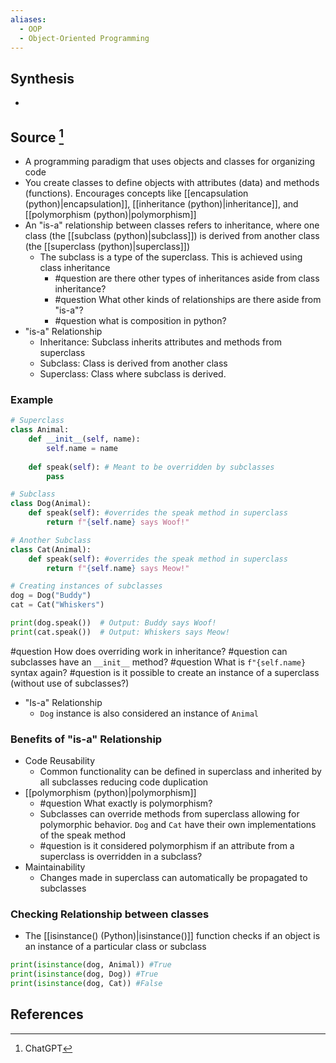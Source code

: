 ```yaml
---
aliases:
  - OOP
  - Object-Oriented Programming
---
```

## Synthesis
- 
## Source [^1]
- A programming paradigm that uses objects and classes for organizing code
- You create classes to define objects with attributes (data) and methods (functions). Encourages concepts like [[encapsulation (python)|encapsulation]], [[inheritance (python)|inheritance]], and [[polymorphism (python)|polymorphism]]
- An "is-a" relationship between classes refers to inheritance, where one class (the [[subclass (python)|subclass]]) is derived from another class (the [[superclass (python)|superclass]])
	- The subclass is a type of the superclass. This is achieved using class inheritance
		- #question are there other types of inheritances aside from class inheritance? 
		- #question What other kinds of relationships are there aside from "is-a"?
		- #question what is composition in python? 
- "is-a" Relationship
	- Inheritance: Subclass inherits attributes and methods from superclass
	- Subclass: Class is derived from another class
	- Superclass: Class where subclass is derived.
### Example
```python
# Superclass
class Animal:
    def __init__(self, name):
        self.name = name
    
    def speak(self): # Meant to be overridden by subclasses
        pass

# Subclass
class Dog(Animal):
    def speak(self): #overrides the speak method in superclass
        return f"{self.name} says Woof!"

# Another Subclass
class Cat(Animal):
    def speak(self): #overrides the speak method in superclass
        return f"{self.name} says Meow!"

# Creating instances of subclasses
dog = Dog("Buddy")
cat = Cat("Whiskers")

print(dog.speak())  # Output: Buddy says Woof!
print(cat.speak())  # Output: Whiskers says Meow!
```

 #question How does overriding work in inheritance?
 #question can subclasses have an `__init__` method? 
 #question What is `f"{self.name}` syntax again? 
 #question is it possible to create an instance of a superclass (without use of subclasses?)
 - "Is-a" Relationship
	 - `Dog` instance is also considered an instance of `Animal`
### Benefits of "is-a" Relationship
- Code Reusability
	- Common functionality can be defined in superclass and inherited by all subclasses reducing code duplication
- [[polymorphism (python)|polymorphism]]
	- #question What exactly is polymorphism? 
	- Subclasses can override methods from superclass allowing for polymorphic behavior. `Dog` and `Cat` have their own implementations of the speak method
	- #question is it considered polymorphism if an attribute from a superclass is overridden in a subclass? 
- Maintainability
	- Changes made in superclass can automatically be propagated to subclasses

### Checking Relationship between classes
- The [[isinstance() (Python)|isinstance()]] function checks if an object is an instance of a particular class or subclass

```python
print(isinstance(dog, Animal)) #True
print(isinstance(dog, Dog)) #True
print(isinstance(dog, Cat)) #False
```
 

## References

[^1]: ChatGPT